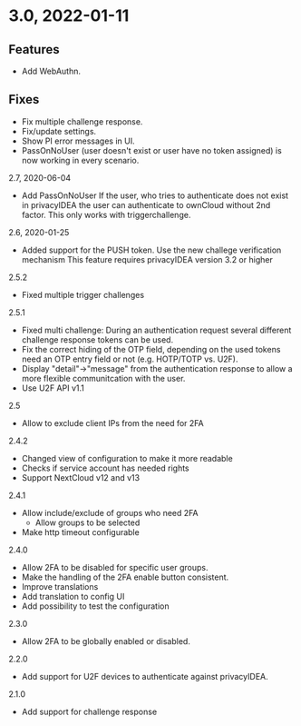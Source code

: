 # 3.0, 2022-01-11

## Features
* Add WebAuthn.

## Fixes
* Fix multiple challenge response.
* Fix/update settings.
* Show PI error messages in UI.
* PassOnNoUser (user doesn't exist or user have no token assigned) is now working in every scenario.

2.7, 2020-06-04

* Add PassOnNoUser
  If the user, who tries to authenticate does not exist in privacyIDEA
  the user can authenticate to ownCloud without 2nd factor.
  This only works with triggerchallenge.

2.6, 2020-01-25

* Added support for the PUSH token.
  Use the new challege verification mechanism
  This feature requires privacyIDEA version 3.2 or higher

2.5.2

* Fixed multiple trigger challenges

2.5.1

* Fixed multi challenge: During an authentication request
  several different challenge response tokens can be used.
* Fix the correct hiding of the OTP field, depending on the
  used tokens need an OTP entry field or not (e.g. HOTP/TOTP vs. U2F).  
* Display "detail"->"message" from the authentication response to 
  allow a more flexible communitcation with the user.
* Use U2F API v1.1

2.5

* Allow to exclude client IPs from the need for 2FA

2.4.2

* Changed view of configuration to make it more readable
* Checks if service account has needed rights
* Support NextCloud v12 and v13

2.4.1

* Allow include/exclude of groups who need 2FA
  * Allow groups to be selected
* Make http timeout configurable

2.4.0

* Allow 2FA to be disabled for specific user groups.
* Make the handling of the 2FA enable button consistent.
* Improve translations
* Add translation to config UI
* Add possibility to test the configuration

2.3.0

* Allow 2FA to be globally enabled or disabled.

2.2.0

* Add support for U2F devices to authenticate
  against privacyIDEA.

2.1.0

* Add support for challenge response
